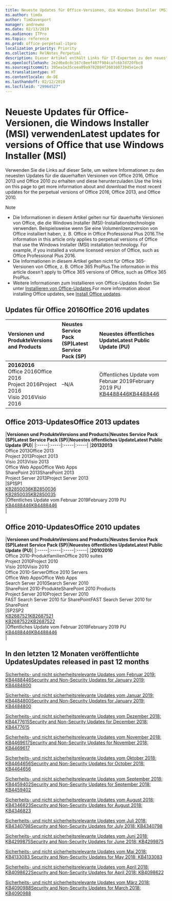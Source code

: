 ```yaml
---
title: Neueste Updates für Office-Versionen, die Windows Installer (MSI) verwenden
ms.author: timda
author: TimDavenport
manager: andrewmo
ms.date: 02/13/2019
ms.audience: ITPro
ms.topic: reference
ms.prod: office-perpetual-itpro
localization_priority: Priority
ms.collection: RelNotes_Perpetual
description: Dieser Artikel enthält Links für IT-Experten zu den neuesten Updateinformationen für dauerhafte Versionen von Office 2016, Office 2013 und Office 2010
ms.openlocfilehash: 2e2d6e8c8c167c8eef407f984cafc6b7d720fbc8
ms.sourcegitcommit: 395ea1e35ceea09a9782884f26016073945e1ec0
ms.translationtype: HT
ms.contentlocale: de-DE
ms.lasthandoff: 02/12/2019
ms.locfileid: "29964527"
---
```

# <a name="latest-updates-for-versions-of-office-that-use-windows-installer-msi"></a><span data-ttu-id="cf275-103">Neueste Updates für Office-Versionen, die Windows Installer (MSI) verwenden</span><span class="sxs-lookup"><span data-stu-id="cf275-103">Latest updates for versions of Office that use Windows Installer (MSI)</span></span>

<span data-ttu-id="cf275-104">Verwenden Sie die Links auf dieser Seite, um weitere Informationen zu den neuesten Updates für die dauerhaften Versionen von Office 2016, Office 2013 und Office 2010 zu erhalten und diese herunterzuladen.</span><span class="sxs-lookup"><span data-stu-id="cf275-104">Use the links on this page to get more information about and download the most recent updates for the perpetual versions of Office 2016, Office 2013, and Office 2010.</span></span>
  
 
> [!NOTE]
> - <span data-ttu-id="cf275-p101">Die Informationen in diesem Artikel gelten nur für dauerhafte Versionen von Office, die die Windows Installer (MSI)-Installationstechnologie verwenden. Beispielsweise wenn Sie eine Volumenlizenzversion von Office installiert haben, z. B. Office in Office Professional Plus 2016.</span><span class="sxs-lookup"><span data-stu-id="cf275-p101">The information in this article only applies to perpetual versions of Office that use the Windows Installer (MSI) installation technology. For example, if you installed a volume licensed version of Office, such as Office Professional Plus 2016.</span></span>
> - <span data-ttu-id="cf275-107">Die Informationen in diesem Artikel gelten nicht für Office 365-Versionen von Office, z. B. Office 365 ProPlus.</span><span class="sxs-lookup"><span data-stu-id="cf275-107">The information in this article doesn't apply to Office 365 versions of Office, such as Office 365 ProPlus.</span></span>
> - <span data-ttu-id="cf275-108">Weitere Informationen zum Installieren von Office-Updates finden Sie unter [Installieren von Office-Updates](https://support.office.com/article/2ab296f3-7f03-43a2-8e50-46de917611c5).</span><span class="sxs-lookup"><span data-stu-id="cf275-108">For more information about installing Office updates, see [Install Office updates](https://support.office.com/article/2ab296f3-7f03-43a2-8e50-46de917611c5).</span></span> 


## <a name="office-2016-updates"></a><span data-ttu-id="cf275-109">Updates für Office 2016</span><span class="sxs-lookup"><span data-stu-id="cf275-109">Office 2016 updates</span></span>

|<span data-ttu-id="cf275-110">**Versionen und Produkte**</span><span class="sxs-lookup"><span data-stu-id="cf275-110">**Versions and Products**</span></span>|<span data-ttu-id="cf275-111">**Neustes Service Pack (SP)**</span><span class="sxs-lookup"><span data-stu-id="cf275-111">**Latest Service Pack (SP)**</span></span>|<span data-ttu-id="cf275-112">**Neuestes öffentliches Update**</span><span class="sxs-lookup"><span data-stu-id="cf275-112">**Latest Public Update (PU)**</span></span>|
|:-----|:-----|:-----|
|<span data-ttu-id="cf275-113">**2016**</span><span class="sxs-lookup"><span data-stu-id="cf275-113">**2016**</span></span> <br/> <span data-ttu-id="cf275-114">Office 2016</span><span class="sxs-lookup"><span data-stu-id="cf275-114">Office 2016</span></span>  <br/> <span data-ttu-id="cf275-115">Project 2016</span><span class="sxs-lookup"><span data-stu-id="cf275-115">Project 2016</span></span>  <br/> <span data-ttu-id="cf275-116">Visio 2016</span><span class="sxs-lookup"><span data-stu-id="cf275-116">Visio 2016</span></span>  <br/> |<span data-ttu-id="cf275-117">–</span><span class="sxs-lookup"><span data-stu-id="cf275-117">N/A</span></span>  <br/> |<span data-ttu-id="cf275-118">Öffentliches Update vom Februar 2019</span><span class="sxs-lookup"><span data-stu-id="cf275-118">February 2019 PU</span></span>  <br/> [<span data-ttu-id="cf275-119">KB4488446</span><span class="sxs-lookup"><span data-stu-id="cf275-119">KB4488446</span></span>](https://support.microsoft.com/help/4488446) <br/> |
   
## <a name="office-2013-updates"></a><span data-ttu-id="cf275-120">Office 2013-Updates</span><span class="sxs-lookup"><span data-stu-id="cf275-120">Office 2013 updates</span></span>

|<span data-ttu-id="cf275-121">**Versionen und Produkte**</span><span class="sxs-lookup"><span data-stu-id="cf275-121">**Versions and Products**</span></span>|<span data-ttu-id="cf275-122">**Neustes Service Pack (SP)**</span><span class="sxs-lookup"><span data-stu-id="cf275-122">**Latest Service Pack (SP)**</span></span>|<span data-ttu-id="cf275-123">**Neuestes öffentliches Update**</span><span class="sxs-lookup"><span data-stu-id="cf275-123">**Latest Public Update (PU)**</span></span>|
|:-----|:-----|:-----|:-----|
|<span data-ttu-id="cf275-124">**2013**</span><span class="sxs-lookup"><span data-stu-id="cf275-124">**2013**</span></span> <br/> <span data-ttu-id="cf275-125">Office 2013</span><span class="sxs-lookup"><span data-stu-id="cf275-125">Office 2013</span></span>  <br/> <span data-ttu-id="cf275-126">Project 2013</span><span class="sxs-lookup"><span data-stu-id="cf275-126">Project 2013</span></span>  <br/> <span data-ttu-id="cf275-127">Visio 2013</span><span class="sxs-lookup"><span data-stu-id="cf275-127">Visio 2013</span></span>  <br/> <span data-ttu-id="cf275-128">Office Web Apps</span><span class="sxs-lookup"><span data-stu-id="cf275-128">Office Web Apps</span></span>  <br/> <span data-ttu-id="cf275-129">SharePoint 2013</span><span class="sxs-lookup"><span data-stu-id="cf275-129">SharePoint 2013</span></span>  <br/> <span data-ttu-id="cf275-130">Project Server 2013</span><span class="sxs-lookup"><span data-stu-id="cf275-130">Project Server 2013</span></span>  <br/> |<span data-ttu-id="cf275-131">SP1</span><span class="sxs-lookup"><span data-stu-id="cf275-131">SP1</span></span> <br/> [<span data-ttu-id="cf275-132">KB2850036</span><span class="sxs-lookup"><span data-stu-id="cf275-132">KB2850036</span></span>](https://support.microsoft.com/kb/2850036) <br/>[<span data-ttu-id="cf275-133">KB2850035</span><span class="sxs-lookup"><span data-stu-id="cf275-133">KB2850035</span></span>](https://support.microsoft.com/kb/2850035) <br/> |<span data-ttu-id="cf275-134">Öffentliches Update vom Februar 2019</span><span class="sxs-lookup"><span data-stu-id="cf275-134">February 2019 PU</span></span>  <br/> [<span data-ttu-id="cf275-135">KB4488446</span><span class="sxs-lookup"><span data-stu-id="cf275-135">KB4488446</span></span>](https://support.microsoft.com/help/4488446) <br/> |
   
## <a name="office-2010-updates"></a><span data-ttu-id="cf275-136">Office 2010-Updates</span><span class="sxs-lookup"><span data-stu-id="cf275-136">Office 2010 updates</span></span>

|<span data-ttu-id="cf275-137">**Versionen und Produkte**</span><span class="sxs-lookup"><span data-stu-id="cf275-137">**Versions and Products**</span></span>|<span data-ttu-id="cf275-138">**Neustes Service Pack (SP)**</span><span class="sxs-lookup"><span data-stu-id="cf275-138">**Latest Service Pack (SP)**</span></span>|<span data-ttu-id="cf275-139">**Neuestes öffentliches Update**</span><span class="sxs-lookup"><span data-stu-id="cf275-139">**Latest Public Update (PU)**</span></span>|
|:-----|:-----|:-----|:-----|
|<span data-ttu-id="cf275-140">**2010**</span><span class="sxs-lookup"><span data-stu-id="cf275-140">**2010**</span></span> <br/> <span data-ttu-id="cf275-141">Office 2010-Produktfamilien</span><span class="sxs-lookup"><span data-stu-id="cf275-141">Office 2010 suites</span></span>  <br/> <span data-ttu-id="cf275-142">Project 2010</span><span class="sxs-lookup"><span data-stu-id="cf275-142">Project 2010</span></span>  <br/> <span data-ttu-id="cf275-143">Visio 2010</span><span class="sxs-lookup"><span data-stu-id="cf275-143">Visio 2010</span></span>  <br/> <span data-ttu-id="cf275-144">Office 2010-Server</span><span class="sxs-lookup"><span data-stu-id="cf275-144">Office 2010 Servers</span></span>  <br/> <span data-ttu-id="cf275-145">Office Web Apps</span><span class="sxs-lookup"><span data-stu-id="cf275-145">Office Web Apps</span></span>  <br/> <span data-ttu-id="cf275-146">Search Server 2010</span><span class="sxs-lookup"><span data-stu-id="cf275-146">Search Server 2010</span></span>  <br/> <span data-ttu-id="cf275-147">SharePoint 2010-Produkte</span><span class="sxs-lookup"><span data-stu-id="cf275-147">SharePoint 2010 Products</span></span>  <br/> <span data-ttu-id="cf275-148">Project Server 2010</span><span class="sxs-lookup"><span data-stu-id="cf275-148">Project Server 2010</span></span>  <br/> <span data-ttu-id="cf275-149">FAST Search Server 2010 für SharePoint</span><span class="sxs-lookup"><span data-stu-id="cf275-149">FAST Search Server 2010 for SharePoint</span></span>  <br/> |<span data-ttu-id="cf275-150">SP2</span><span class="sxs-lookup"><span data-stu-id="cf275-150">SP2</span></span> <br/>[<span data-ttu-id="cf275-151">KB2687521</span><span class="sxs-lookup"><span data-stu-id="cf275-151">KB2687521</span></span>](https://support.microsoft.com/kb/2687521) <br/> [<span data-ttu-id="cf275-152">KB2687522</span><span class="sxs-lookup"><span data-stu-id="cf275-152">KB2687522</span></span>](https://support.microsoft.com/kb/2687522) <br/> |<span data-ttu-id="cf275-153">Öffentliches Update vom Februar 2019</span><span class="sxs-lookup"><span data-stu-id="cf275-153">February 2019 PU</span></span> <br/>[<span data-ttu-id="cf275-154">KB4488446</span><span class="sxs-lookup"><span data-stu-id="cf275-154">KB4488446</span></span>](https://support.microsoft.com/help/4488446) <br/>|
   

   
## <a name="updates-released-in-past-12-months"></a><span data-ttu-id="cf275-155">In den letzten 12 Monaten veröffentlichte Updates</span><span class="sxs-lookup"><span data-stu-id="cf275-155">Updates released in past 12 months</span></span>

[<span data-ttu-id="cf275-156">Sicherheits- und nicht sicherheitsrelevante Updates vom Februar 2019: KB4488446</span><span class="sxs-lookup"><span data-stu-id="cf275-156">Security and Non-Security Updates for January 2019: KB4484800</span></span>](https://support.microsoft.com/help/4488446)

[<span data-ttu-id="cf275-157">Sicherheits- und nicht sicherheitsrelevante Updates vom Januar 2019: KB4484800</span><span class="sxs-lookup"><span data-stu-id="cf275-157">Security and Non-Security Updates for January 2019: KB4484800</span></span>](https://support.microsoft.com/help/4484800)

[<span data-ttu-id="cf275-158">Sicherheits- und nicht sicherheitsrelevante Updates vom Dezember 2018: KB4477615</span><span class="sxs-lookup"><span data-stu-id="cf275-158">Security and Non-Security Updates for December 2018: KB4477615</span></span>](https://support.microsoft.com/help/4477615)

[<span data-ttu-id="cf275-159">Sicherheits- und nicht sicherheitsrelevante Updates vom November 2018: KB4469617</span><span class="sxs-lookup"><span data-stu-id="cf275-159">Security and Non-Security Updates for November 2018: KB4469617</span></span>](https://support.microsoft.com/help/4469617)

[<span data-ttu-id="cf275-160">Sicherheits- und nicht sicherheitsrelevante Updates vom Oktober 2018: KB4464656</span><span class="sxs-lookup"><span data-stu-id="cf275-160">Security and Non-Security Updates for October 2018: KB4464656</span></span>](https://support.microsoft.com/help/4464656)

[<span data-ttu-id="cf275-161">Sicherheits- und nicht sicherheitsrelevante Updates vom September 2018: KB4459402</span><span class="sxs-lookup"><span data-stu-id="cf275-161">Security and Non-Security Updates for September 2018: KB4459402</span></span>](https://support.microsoft.com/help/4459402) 

[<span data-ttu-id="cf275-162">Sicherheits- und nicht sicherheitsrelevante Updates vom August 2018: KB4346823</span><span class="sxs-lookup"><span data-stu-id="cf275-162">Security and Non-Security Updates for August 2018: KB4346823</span></span>](https://support.microsoft.com/help/4346823)   

[<span data-ttu-id="cf275-163">Sicherheits- und nicht sicherheitsrelevante Updates vom Juli 2018: KB4340798</span><span class="sxs-lookup"><span data-stu-id="cf275-163">Security and Non-Security Updates for July 2018: KB4340798</span></span>](https://support.microsoft.com/help/4340798)   

[<span data-ttu-id="cf275-164">Sicherheits- und nicht sicherheitsrelevante Updates vom Juni 2018: KB4299875</span><span class="sxs-lookup"><span data-stu-id="cf275-164">Security and Non-Security Updates for June 2018: KB4299875</span></span>](https://support.microsoft.com/help/4299875)  

[<span data-ttu-id="cf275-165">Sicherheits- und nicht sicherheitsrelevante Updates vom Mai 2018: KB4133083 </span><span class="sxs-lookup"><span data-stu-id="cf275-165">Security and Non-Security Updates for May 2018: KB4133083 </span></span>](https://support.microsoft.com/de-DE/help/4133083)
  
[<span data-ttu-id="cf275-166">Sicherheits- und nicht sicherheitsrelevante Updates vom April 2018: KB4098622</span><span class="sxs-lookup"><span data-stu-id="cf275-166">Security and Non-Security Updates for April 2018: KB4098622</span></span>](https://support.microsoft.com/de-DE/help/4098622) 
  
[<span data-ttu-id="cf275-167">Sicherheits- und nicht sicherheitsrelevante Updates vom März 2018: KB4090988</span><span class="sxs-lookup"><span data-stu-id="cf275-167">Security and Non-Security Updates for March 2018: KB4090988</span></span>](https://support.microsoft.com/de-DE/help/4090988)  
  

  
   
  
